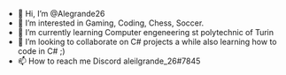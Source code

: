- 👋 Hi, I’m @Alegrande26
- 👀 I’m interested in Gaming, Coding, Chess, Soccer.
- 🌱 I’m currently learning Computer engeneering st polytechnic of Turin
- 💞️ I’m looking to collaborate on C# projects a while also learning how to code in C# ;)
- 📫 How to reach me Discord aleilgrande_26#7845

<!---
Alegrande26/Alegrande26 is a ✨ special ✨ repository because its `README.md` (this file) appears on your GitHub profile.
You can click the Preview link to take a look at your changes.
--->
